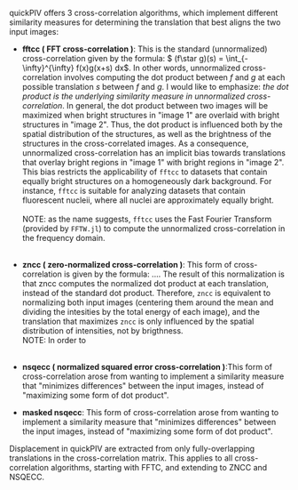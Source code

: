 
quickPIV offers 3 cross-correlation algorithms, which implement different similarity measures for determining the translation that best aligns the two input images:

+ **fftcc ( FFT cross-correlation )**: This is the standard (unnormalized) cross-correlation given by the formula: $ (f\star g)(s) = \int_{-\infty}^{\infty} f(x)g(x+s) dx$. In other words, unnormalized cross-correlation involves computing the dot product between $f$ and $g$ at each possible translation $s$ between $f$ and $g$. I would like to emphasize: *the dot product is the underlying similarity measure in unnormalized cross-correlation*. In general, the dot product between two images will be maximized when bright structures in "image 1" are overlaid with bright structures in "image 2". Thus, the dot product is influenced both by the spatial distribution of the structures, as well as the brightness of the structures in the cross-correlated images. As a consequence, unnormalized cross-correlation has an implicit bias towards translations that overlay bright regions in "image 1" with bright regions in "image 2". This bias restricts the applicability of ```fftcc``` to datasets that contain equally bright structures on a homogeneously dark background. For instance, ```fftcc``` is suitable for analyzing datasets that contain fluorescent nucleii, where all nuclei are approximately equally bright. 
<br><br>
NOTE: as the name suggests, ``fftcc`` uses the Fast Fourier Transform (provided by ```FFTW.jl```) to compute the unnormalized cross-correlation in the frequency domain. <br><br>

+ **zncc ( zero-normalized cross-correlation )**:  This form of cross-correlation is given by the formula: $...$. The result of this normalization is that zncc computes the normalized dot product at each translation, instead of the standard dot product. Therefore, ``zncc`` is equivalent to normalizing both input images (centering them around the mean and dividing the intesities by the total energy of each image), and the translation that maximizes ```zncc``` is only influenced by the spatial distribution of intensities, not by brigthness. <br>
NOTE: In order to 
<br><br>

+ **nsqecc ( normalized squared error cross-correlation )**:This form of cross-correlation arose from wanting to implement a similarity measure that "minimizes differences" between the input images, instead of "maximizing some form of dot product". 

+ **masked nsqecc**: This form of cross-correlation arose from wanting to implement a similarity measure that "minimizes differences" between the input images, instead of "maximizing some form of dot product".



Displacement in quickPIV are extracted from only fully-overlapping translations in the cross-correlation matrix. This applies to all cross-correlation algorithms, starting with FFTC, and extending to ZNCC and NSQECC.